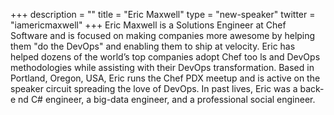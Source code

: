+++
description = ""
title = "Eric Maxwell"
type = "new-speaker"
twitter = "iamericmaxwell"
+++
Eric Maxwell is a Solutions Engineer at Chef Software and is focused on making companies more awesome by helping them "do the DevOps" and enabling them to ship at velocity. Eric has helped dozens of the world’s top companies adopt Chef too
ls and DevOps methodologies while assisting with their DevOps transformation. Based in Portland, Oregon, USA, Eric runs the Chef PDX meetup and is active on the speaker circuit spreading the love of DevOps. In past lives, Eric was a back-e
nd C# engineer, a big-data engineer, and a professional social engineer.
